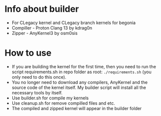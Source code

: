 # Info about builder
* For CLegacy kernel and CLegacy branch kernels for begonia
* Compiller - Proton Clang 13 by kdrag0n
* Zipper - AnyKernel3 by osm0sis

# How to use
* If you are building the kernel for the first time, then you need to run the script requirements.sh in repo folder as root: <code>./requirements.sh</code> (you only need to do this once).
* You no longer need to download any compilers, AnyKernel and the source code of the kernel itself. My builder script will install all the necessary tools by itself.
* Use builder.sh for compile my kernels
* Use cleanup.sh for remove compilled files and etc.
* The compiled and zipped kernel will appear in the builder folder
